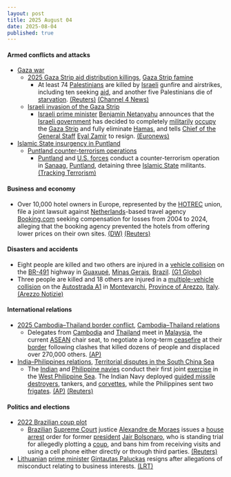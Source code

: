 ```yaml
---
layout: post
title: 2025 August 04
date: 2025-08-04
published: true
---
```



#### Armed conflicts and attacks

* [Gaza war](https://en.wikipedia.org/wiki/Gaza_war "Gaza war")
  * [2025 Gaza Strip aid distribution killings](https://en.wikipedia.org/wiki/2025_Gaza_Strip_aid_distribution_killings "2025 Gaza Strip aid distribution killings"), [Gaza Strip famine](https://en.wikipedia.org/wiki/Gaza_Strip_famine "Gaza Strip famine")
    * At least 74 [Palestinians](https://en.wikipedia.org/wiki/Palestinians "Palestinians") are killed by [Israeli](https://en.wikipedia.org/wiki/Israel "Israel") gunfire and airstrikes, including ten seeking [aid](https://en.wikipedia.org/wiki/Humanitarian_aid "Humanitarian aid"), and another five Palestinians die of [starvation](https://en.wikipedia.org/wiki/Starvation "Starvation"). [(Reuters)](https://www.reuters.com/world/middle-east/more-gazans-die-seeking-aid-hunger-burial-shrouds-short-supply-2025-08-04/) [(Channel 4 News)](https://www.channel4.com/news/74-palestinians-killed-in-gaza-as-video-of-israeli-hostages-puts-pressure-on-netanyahu)
  * [Israeli invasion of the Gaza Strip](https://en.wikipedia.org/wiki/Israeli_invasion_of_the_Gaza_Strip "Israeli invasion of the Gaza Strip")
    * [Israeli prime minister](https://en.wikipedia.org/wiki/Prime_Minister_of_Israel "Prime Minister of Israel") [Benjamin Netanyahu](https://en.wikipedia.org/wiki/Benjamin_Netanyahu "Benjamin Netanyahu") announces that the [Israeli government](https://en.wikipedia.org/wiki/Israeli_government "Israeli government") has decided to completely [militarily](https://en.wikipedia.org/wiki/Israel_Defense_Forces "Israel Defense Forces") [occupy](https://en.wikipedia.org/wiki/Military_occupation "Military occupation") the [Gaza Strip](https://en.wikipedia.org/wiki/Gaza_Strip "Gaza Strip") and fully eliminate [Hamas](https://en.wikipedia.org/wiki/Hamas "Hamas"), and tells [Chief of the General Staff](https://en.wikipedia.org/wiki/Chief_of_the_General_Staff_%28Israel%29 "Chief of the General Staff (Israel)") [Eyal Zamir](https://en.wikipedia.org/wiki/Eyal_Zamir "Eyal Zamir") to resign. [(Euronews)](https://www.euronews.com/2025/08/04/netanyahu-says-decision-made-for-full-occupation-of-gaza)
* [Islamic State insurgency in Puntland](https://en.wikipedia.org/wiki/Islamic_State_insurgency_in_Puntland "Islamic State insurgency in Puntland")
  * [Puntland counter-terrorism operations](https://en.wikipedia.org/wiki/Puntland_counter-terrorism_operations "Puntland counter-terrorism operations")
    * [Puntland](https://en.wikipedia.org/wiki/Puntland_Dervish_Force "Puntland Dervish Force") and [U.S. forces](https://en.wikipedia.org/wiki/United_States_Armed_Forces "United States Armed Forces") conduct a counter-terrorism operation in [Sanaag](https://en.wikipedia.org/wiki/Sanaag "Sanaag"), [Puntland](https://en.wikipedia.org/wiki/Puntland "Puntland"), detaining three [Islamic State](https://en.wikipedia.org/wiki/Islamic_State "Islamic State") militants. [(Tracking Terrorism)](https://trackingterrorism.org/chatter/puntland-forces-detain-three-iss-militants-in-humbeis/)

#### Business and economy

* Over 10,000 hotel owners in Europe, represented by the [HOTREC](https://en.wikipedia.org/wiki/Hotel_rating#European_Hotelstars_Union "Hotel rating") union, file a joint lawsuit against [Netherlands](https://en.wikipedia.org/wiki/Netherlands "Netherlands")-based travel agency [Booking.com](https://en.wikipedia.org/wiki/Booking.com "Booking.com") seeking compensation for losses from 2004 to 2024, alleging that the booking agency prevented the hotels from offering lower prices on their own sites. [(DW)](https://www.dw.com/en/over-10000-hotels-join-complaint-against-bookingcom/a-73526132) [(Reuters)](https://www.reuters.com/sustainability/dutch-consumer-groups-prepare-legal-action-against-bookingcom-alleging-inflated-2025-06-26/)

#### Disasters and accidents

* Eight people are killed and two others are injured in a [vehicle collision](https://en.wikipedia.org/wiki/Vehicle_collision "Vehicle collision") on the [BR-491](https://en.wikipedia.org/wiki/List_of_federal_highways_in_Brazil#Link_highways "List of federal highways in Brazil") highway in [Guaxupé](https://en.wikipedia.org/wiki/Guaxup%C3%A9 "Guaxupé"), [Minas Gerais](https://en.wikipedia.org/wiki/Minas_Gerais "Minas Gerais"), [Brazil](https://en.wikipedia.org/wiki/Brazil "Brazil"). [(G1 Globo)](https://g1.globo.com/mg/sul-de-minas/noticia/2025/08/04/oito-pessoas-morrem-e-duas-ficam-feridas-apos-acidente-na-br-491-em-guaxupe-mg.ghtml?UTM_SOURCE=copiar-url&UTM_MEDIUM=share-bar-app&UTM_CAMPAIGN=materias&UTM_TERM=app-webview)
* Three people are killed and 18 others are injured in a [multiple-vehicle collision](https://en.wikipedia.org/wiki/Multiple-vehicle_collision "Multiple-vehicle collision") on the [Autostrada A1](https://en.wikipedia.org/wiki/Autostrada_A1_%28Italy%29 "Autostrada A1 (Italy)") in [Montevarchi](https://en.wikipedia.org/wiki/Montevarchi "Montevarchi"), [Province of Arezzo](https://en.wikipedia.org/wiki/Province_of_Arezzo "Province of Arezzo"), [Italy](https://en.wikipedia.org/wiki/Italy "Italy"). [(Arezzo Notizie)](https://www.arezzonotizie.it/video/video-incidente-a1-morti-oggi.html)

#### International relations

* [2025 Cambodia–Thailand border conflict](https://en.wikipedia.org/wiki/2025_Cambodia%E2%80%93Thailand_border_conflict "2025 Cambodia–Thailand border conflict"), [Cambodia–Thailand relations](https://en.wikipedia.org/wiki/Cambodia%E2%80%93Thailand_relations "Cambodia–Thailand relations")
  * Delegates from [Cambodia](https://en.wikipedia.org/wiki/Cambodia "Cambodia") and [Thailand](https://en.wikipedia.org/wiki/Thailand "Thailand") meet in [Malaysia](https://en.wikipedia.org/wiki/Malaysia "Malaysia"), the current [ASEAN](https://en.wikipedia.org/wiki/ASEAN "ASEAN") chair seat, to negotiate a long-term [ceasefire](https://en.wikipedia.org/wiki/Ceasefire "Ceasefire") at their [border](https://en.wikipedia.org/wiki/Cambodia%E2%80%93Thailand_border "Cambodia–Thailand border") following clashes that killed dozens of people and displaced over 270,000 others. [(AP)](https://apnews.com/article/thailand-cambodia-border-military-peace-talks-ceasefire-dbbbce46a5f2317bf6ef0e9f939d9736)
* [India–Philippines relations](https://en.wikipedia.org/wiki/India%E2%80%93Philippines_relations "India–Philippines relations"), [Territorial disputes in the South China Sea](https://en.wikipedia.org/wiki/Territorial_disputes_in_the_South_China_Sea "Territorial disputes in the South China Sea")
  * The [Indian](https://en.wikipedia.org/wiki/Indian_Navy "Indian Navy") and [Philippine navies](https://en.wikipedia.org/wiki/Philippine_Navy "Philippine Navy") conduct their first joint [exercise](https://en.wikipedia.org/wiki/Military_exercise "Military exercise") in the [West Philippine Sea](https://en.wikipedia.org/wiki/West_Philippine_Sea "West Philippine Sea"). The Indian Navy deployed [guided missile destroyers](https://en.wikipedia.org/wiki/Guided-missile_destroyer "Guided-missile destroyer"), tankers, and [corvettes](https://en.wikipedia.org/wiki/Corvette "Corvette"), while the Philippines sent two [frigates](https://en.wikipedia.org/wiki/Frigate "Frigate"). [(AP)](https://apnews.com/article/india-philippines-south-china-sea-joint-sail-eecfaa6056d71937716fb4dc22f52b8a) [(Reuters)](https://www.reuters.com/world/china/philippines-india-hold-first-joint-sail-south-china-sea-2025-08-04/)

#### Politics and elections

* [2022 Brazilian coup plot](https://en.wikipedia.org/wiki/2022_Brazilian_coup_plot "2022 Brazilian coup plot")
  * [Brazilian](https://en.wikipedia.org/wiki/Brazil "Brazil") [Supreme Court](https://en.wikipedia.org/wiki/Supreme_Court_of_Brazil "Supreme Court of Brazil") justice [Alexandre de Moraes](https://en.wikipedia.org/wiki/Alexandre_de_Moraes "Alexandre de Moraes") issues a [house arrest](https://en.wikipedia.org/wiki/House_arrest "House arrest") order for former [president](https://en.wikipedia.org/wiki/President_of_Brazil "President of Brazil") [Jair Bolsonaro](https://en.wikipedia.org/wiki/Jair_Bolsonaro "Jair Bolsonaro"), who is standing trial for allegedly plotting a [coup](https://en.wikipedia.org/wiki/Coup "Coup"), and bans him from receiving visits and using a cell phone either directly or through third parties. [(Reuters)](https://www.reuters.com/world/americas/brazil-supreme-court-justice-orders-house-arrest-former-president-bolsonaro-2025-08-04/)
* [Lithuanian](https://en.wikipedia.org/wiki/Lithuania "Lithuania") [prime minister](https://en.wikipedia.org/wiki/Prime_Minister_of_Lithuania "Prime Minister of Lithuania") [Gintautas Paluckas](https://en.wikipedia.org/wiki/Gintautas_Paluckas "Gintautas Paluckas") resigns after allegations of misconduct relating to business interests. [(LRT)](https://www.lrt.lt/en/news-in-english/19/2633094/lithuanian-government-resigns-following-pm-paluckas-decision-to-step-down?srsltid=AfmBOoqs5PF7LBAA1-SwHKrYrNuFqMgjXrfJIo4BqY05EhsjgdT6KRiw)
